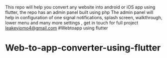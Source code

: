 This repo will help you convert any website into android or iOS app using flutter, 
the repo has an admin panel built using php 
The admin panel will help in configuration of one signal notifications, splash screen, walkthrough, lower menu and many more settings ,
get in touch for full project leakeyjomo4@gmail.com #Webtoapp using flutter
# Web-to-app-converter-using-flutter
